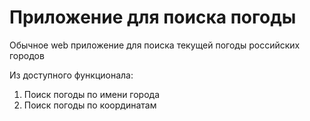 # Приложение для поиска погоды
Обычное web приложение для поиска текущей погоды российских городов

Из доступного функционала:
1. Поиск погоды по имени города
2. Поиск погоды по координатам

